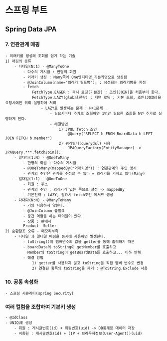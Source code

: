 # 스프링 부트
## Spring Data JPA
### 7. 연관관계 매핑
    - 외래키를 생성해 조회를 쉽게 하는 기술
    1) 매핑의 종류
        - 다대일(N:1) - @ManyToOne
            - 다수의 게시글 : 한명의 회원
            - 외래키 생성 : Many쪽에 One엔티티명_기본키명으로 생성됨
            - @JoinColumn(name="외래키 필드명"); : 생성되는 외래키명을 지정
            - fetch
                FetchType.EAGER : 즉시 로딩(기본값) : 조인(JOIN)을 처음부터 한다.
                FetchType.LAZY(global전략) : 지연 로딩 : 기본 조회, 조인(JOIN)을 요청시에만 쿼리 실행하여 처리
                    - LAZY로 발생하는 문제 : N+1문제
                        - 필요시마다 추가로 조회하면 1번만 필요한 조회를 N번 추가로 실행하게 된다.
                        - 해결방법
                            1) JPQL fetch 조인
                                @Query("SELECT b FROM BoardData b LEFT JOIN FETCH b.member")
                            2) 쿼리빌더(querydsl) 사용
                                JPAQueryFactory(EntityManager) -> JPAQuery.***.fetchJoin();
        - 일대다(1:N) - @OneToMany
            - 한명의 회원 : 다수의 게시글
            - @OneToMany(mappedBy("외래키명")) : 연관관계의 주인 명시
            - 관계의 주인은 관계를 수정할 수 있다 = 외래키를 가지고 있다(Many)
        - 일대일(1:1) - @OneToOne
            - 회원 : 주소
            - 관계의 주인 : 외래키가 있는 쪽으로 설정 -> mappedBy
            - 기본전략 : LAZY, 필요시 fetch조인 메서드 생성
        - 다대다(N:N) - @ManyToMany
            - 거의 사용하지 않는다.
            - @JoinColumn 불필요
            - 중간 역할을 하는 테이블이 있다.
            - 상품 : 판매자
            Product  Seller
    2) 순환참조 오류 - 메모리부족
        - 다대일 과 일대일 매핑을 동시에 사용하면 발생한다.
            - toString()이 멤버변수의 값을 getter를 통해 출력하기 때문
            - boardData의 toString이 getMember를 호출하고 
              Member의 toString이 getBoardData를 호출하고... 이하 반복
            - 해결 방법
                1) getter를 사용하지 않고 toString을 직접 멤버 변수로 변경
                2) 연결된 항목의 toString을 제거 : @ToString.Exclude 사용
### 10. 공통 속성화
    - 스프링 시큐리티(spring Security)

### 여러 컬럼을 조합하여 기본키 생성
    - @IdClass
    - UNIQUE 생성
        - 회원 : 게시글번호(id) + 회원번호(uid) -> DB통계용 데이터 저장
        - 비회원 : 게시글번호(id) + (IP + 브라우저정보(User-Agent))(uid)
